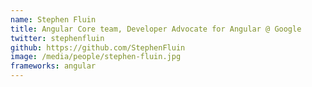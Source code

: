 ```yaml
---
name: Stephen Fluin
title: Angular Core team, Developer Advocate for Angular @ Google
twitter: stephenfluin
github: https://github.com/StephenFluin
image: /media/people/stephen-fluin.jpg
frameworks: angular
---
```

